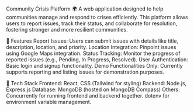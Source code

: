 
Community Crisis Platform 🌍
A web application designed to help communities manage and respond to crises efficiently. This platform allows users to report issues, track their status, and collaborate for
resolution, fostering stronger and more resilient communities.

🌟 Features
Report Issues: Users can submit issues with details like title, description, location, and priority.
Location Integration: Pinpoint issues using Google Maps integration.
Status Tracking: Monitor the progress of reported issues (e.g., Pending, In Progress, Resolved).
User Authentication: Basic login and signup functionality.
Demo Functionalities Only: Currently supports reporting and listing issues for demonstration purposes.



🚀 Tech Stack
Frontend: React, CSS (Tailwind for styling)
Backend: Node.js, Express.js
Database: MongoDB (hosted on MongoDB Compass)
Others:
Concurrently for running frontend and backend together.
dotenv for environment variable management.


